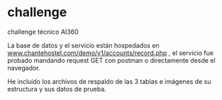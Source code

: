 # challenge
challenge técnico AI360

La base de datos y el servicio están hospedados en www.chantehostel.com/demo/v1/accounts/record.php , el servicio fue probado mandando request GET con postman o directamente desde el navegador.

He incluído los archivos de respaldo de las 3 tablas e imágenes de su estructura y sus datos de prueba.
